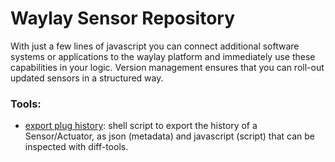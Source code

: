 # Waylay Sensor Repository

With just a few lines of javascript you can connect additional software systems or applications to the waylay platform and immediately use these capabilities in your logic. Version management ensures that you can roll-out updated sensors in a structured way.
 


### Tools:
* [export plug history](https://gist.github.com/plankthom/585efe6958f67519f0a5909ebd4f8831): shell script to export the history of a Sensor/Actuator, as json (metadata) and javascript (script) that can be inspected with diff-tools.
